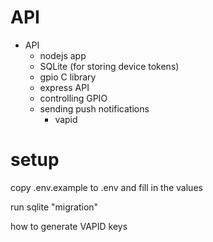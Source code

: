 # API

- API
  - nodejs app
  - SQLite (for storing device tokens)
  - gpio C library
  - express API
  - controlling GPIO
  - sending push notifications
    - vapid

# setup
copy .env.example to .env and fill in the values

run sqlite "migration"

how to generate VAPID keys
